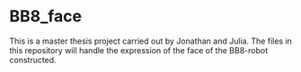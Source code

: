 # BB8_face
This is a master thesis project carried out by Jonathan and Julia. The files in this repository will handle the expression of the face of the BB8-robot constructed.
